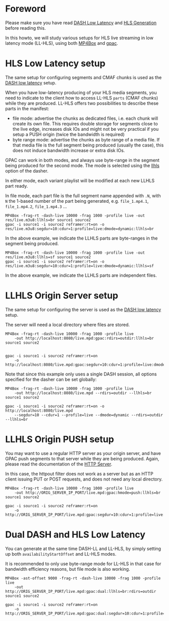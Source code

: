# Foreword
Please make sure you have read [DASH Low Latency](LL-DASH) and [HLS Generation](hls) before reading this. 

In this howto, we will study various setups for HLS live streaming in low latency mode (LL-HLS), using both [MP4Box](MP4Box) and [gpac](gpac_general).


# HLS Low Latency setup

The same setup for configuring segments and CMAF chunks is used as the [DASH low latency](LL-DASH#dash-low-latency-setup) setup.

When you have low-latency producing of your HLS media segments, you need to indicate to the client how to access LL-HLS `parts` (CMAF chunks) while they are produced. LL-HLS offers two possibilities to describe these parts in the manifest:

- file mode: advertise the chunks as dedicated files, i.e. each chunk will create its own file. This requires double storage for segments close to the live edge, increases disk IOs and might not be very practical if you setup a PUSH origin (twice the bandwidth is required)
- byte range mode: advertise the chunks as byte range of a media file. If that media file is the full segment being produced (usually the case), this does not induce bandwidth increase or extra disk IOs.
  
GPAC can work in both modes, and always use byte-range in the segment being produced for the second mode.
The mode is selected using the [llhls](dasher#llhls) option of the dasher.

In either mode, each variant playlist will be modified at each new LLHLS part ready.

In file mode, each part file is the full segment name appended with `.N`, with `N` the 1-based number of the part being generated, e.g. `file_1.mp4.1`,  `file_1.mp4.2`,  `file_1.mp4.3` ...  
  
```
MP4Box -frag-rt -dash-live 10000 -frag 1000 -profile live -out res/live.m3u8:llhls=br source1 source2
gpac -i source1 -i source2 reframer:rt=on -o res/live.m3u8:segdur=10:cdur=1:profile=live:dmode=dynamic:llhls=br
```

In the above example, we indicate the LLHLS parts are byte-ranges in the segment being produced. 

```
MP4Box -frag-rt -dash-live 10000 -frag 1000 -profile live -out res/live.m3u8:llhls=sf source1 source2
gpac -i source1 -i source2 reframer:rt=on -o res/live.m3u8:segdur=10:cdur=1:profile=live:dmode=dynamic:llhls=sf
```

In the above example, we indicate the LLHLS parts are independent files. 



# LLHLS Origin Server setup

The same setup for configuring the server is used as the [DASH low latency](LL-DASH#dash-origin-server-setup) setup.

The server will need a local directory where files are stored.


```
MP4Box -frag-rt -dash-live 10000 -frag 1000 -profile live 
	-out http://localhost:8080/live.mpd:gpac:rdirs=outdir:llhls=br source1 source2


gpac -i source1 -i source2 reframer:rt=on
	-o http://localhost:8080/live.mpd:gpac:segdur=10:cdur=1:profile=live:dmode=dynamic:rdirs=outdir:llhls=br
```

Note that since this example only uses a single DASH session, all options specified for the dasher can be set globally:
```
MP4Box -frag-rt -dash-live 10000 -frag 1000 -profile live
	-out http://localhost:8080/live.mpd --rdirs=outdir --llhls=br source1 source2

gpac -i source1 -i source2 reframer:rt=on -o http://localhost:8080/live.mpd
	--segdur=10 --cdur=1 --profile=live --dmode=dynamic --rdirs=outdir --llhls=br
```


# LLHLS Origin PUSH setup

You may want to use a regular HTTP server as your origin server, and have GPAC push segments to that server while they are being produced. Again, please read the documentation of the [HTTP Server](httpout).

In this case, the httpout filter does not work as a server but as an HTTP client issuing PUT or POST requests, and does not need any local directory.


```
MP4Box -frag-rt -dash-live 10000 -frag 1000 -profile live
	-out http://ORIG_SERVER_IP_PORT/live.mpd:gpac:hmode=push:llhls=br source1 source2

gpac -i source1 -i source2 reframer:rt=on
	-o http://ORIG_SERVER_IP_PORT/live.mpd:gpac:segdur=10:cdur=1:profile=live:dmode=dynamic:hmode=push:llhls=br
```


# Dual DASH and HLS Low Latency

You can generate at the same time DASH-LL and LL-HLS, by simply setting up both `availabilityStartOffset` and LL-HLS modes. 

It is recommended to only use byte-range mode for LL-HLS in that case for bandwidth efficiency reasons, but file mode is also working.


```
MP4Box -ast-offset 9000 -frag-rt -dash-live 10000 -frag 1000 -profile live
	-out http://ORIG_SERVER_IP_PORT/live.mpd:gpac:dual:llhls=br:rdirs=outdir source1 source2

gpac -i source1 -i source2 reframer:rt=on
	-o http://ORIG_SERVER_IP_PORT/live.mpd:gpac:dual:segdur=10:cdur=1:profile=live:dmode=dynamic:hmode=push:llhls=br:asto=9:rdirs=outdir
```


